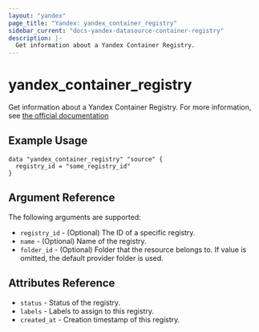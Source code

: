 ```yaml
---
layout: "yandex"
page_title: "Yandex: yandex_container_registry"
sidebar_current: "docs-yandex-datasource-container-registry"
description: |-
  Get information about a Yandex Container Registry.
---
```


# yandex\_container\_registry

Get information about a Yandex Container Registry. For more information, see
[the official documentation](https://cloud.yandex.com/docs/container-registry/concepts/registry)

## Example Usage

```hcl
data "yandex_container_registry" "source" {
  registry_id = "some_registry_id"
}
```

## Argument Reference

The following arguments are supported:

* `registry_id` - (Optional) The ID of a specific registry.
* `name` - (Optional) Name of the registry.
* `folder_id` - (Optional) Folder that the resource belongs to. If value is omitted, the default provider folder is used.


## Attributes Reference

* `status` - Status of the registry.
* `labels` - Labels to assign to this registry.
* `created_at` - Creation timestamp of this registry.